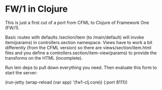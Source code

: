 FW/1 in Clojure
===============

This is just a first cut of a port from CFML to Clojure of Framework One (FW/1).

Basic routes with defaults /section/item (to /main/default) will invoke item(params) in controllers.section namespace.
Views have to work a bit differently (from the CFML version) so there are views/section/item.html files and you define
a controllers.section/item-view(params) to provide the transforms on the HTML (incomplete).

Run lein deps to pull down everything you need. Then evaluate this form to start the server:

(run-jetty (wrap-reload (var app) '(fw1-clj.core)) {:port 8111})